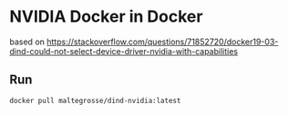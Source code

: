 # NVIDIA Docker in Docker
based on https://stackoverflow.com/questions/71852720/docker19-03-dind-could-not-select-device-driver-nvidia-with-capabilities

## Run
`docker pull maltegrosse/dind-nvidia:latest`
